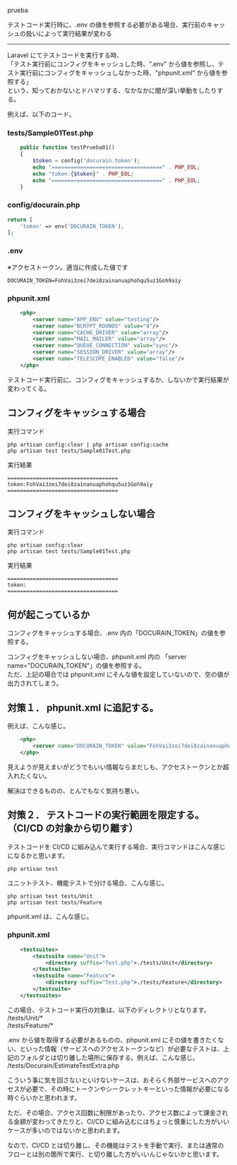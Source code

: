 prueba

テストコード実行時に、.env の値を参照する必要がある場合、実行前のキャッシュの扱いによって実行結果が変わる



______________________________________
Laravel にてテストコードを実行する時、  
「テスト実行前にコンフィグをキャッシュした時、".env" から値を参照し、テスト実行前にコンフィグをキャッシュしなかった時、"phpunit.xml" から値を参照する」  
という、知っておかないとドハマリする、なかなかに闇が深い挙動をしたりする。  

例えば、以下のコード。  

### tests/Sample01Test.php
```php
    public function testPrueba01()
    {
        $token = config('docurain.token');
        echo "===================================" . PHP_EOL;
        echo "token:{$token}" . PHP_EOL;
        echo "===================================" . PHP_EOL;
    }
```

### config/docurain.php
```php
return [
    'token' => env('DOCURAIN_TOKEN'),
];
```

### .env
※アクセストークン。適当に作成した値です
```.env
DOCURAIN_TOKEN=FohVai3zei7dei8zainanuaphohqu5uz1Goh9aiy
```

### phpunit.xml
```xml
    <php>
        <server name="APP_ENV" value="testing"/>
        <server name="BCRYPT_ROUNDS" value="4"/>
        <server name="CACHE_DRIVER" value="array"/>
        <server name="MAIL_MAILER" value="array"/>
        <server name="QUEUE_CONNECTION" value="sync"/>
        <server name="SESSION_DRIVER" value="array"/>
        <server name="TELESCOPE_ENABLED" value="false"/>
    </php>
```

テストコード実行前に、コンフィグをキャッシュするか、しないかで実行結果が変わってくる。

## コンフィグをキャッシュする場合
実行コマンド
```
php artisan config:clear | php artisan config:cache
php artisan test tests/Sample01Test.php
```
実行結果
```
===================================
token:FohVai3zei7dei8zainanuaphohqu5uz1Goh9aiy
===================================
```

## コンフィグをキャッシュしない場合
実行コマンド
```
php artisan config:clear
php artisan test tests/Sample01Test.php
```
実行結果
```
===================================
token:
===================================
```

## 何が起こっているか
コンフィグをキャッシュする場合、.env 内の「DOCURAIN_TOKEN」の値を参照する。  

コンフィグをキャッシュしない場合、phpunit.xml 内の 「server name="DOCURAIN_TOKEN"」の値を参照する。  
ただ、上記の場合では phpunit.xml にそんな値を設定していないので、空の値が出力されてしまう。  


## 対策１． phpunit.xml に追記する。
例えば、こんな感じ。  
```xml
    <php>
        <server name="DOCURAIN_TOKEN" value="FohVai3zei7dei8zainanuaphohqu5uz1Goh9aiy"/>
    </php>
```
見えようが見えまいがどうでもいい情報ならまだしも、アクセストークンとか超入れたくない。  

解決はできるものの、とんでもなく気持ち悪い。  


## 対策２． テストコードの実行範囲を限定する。（CI/CD の対象から切り離す）
テストコードを CI/CD に組み込んで実行する場合、実行コマンドはこんな感じになるかと思います。
```
php artisan test
```
ユニットテスト、機能テストで分ける場合、こんな感じ。
```
php artisan test tests/Unit
php artisan test tests/Feature
```

phpunit.xml は、こんな感じ。

### phpunit.xml
```xml
    <testsuites>
        <testsuite name="Unit">
            <directory suffix="Test.php">./tests/Unit</directory>
        </testsuite>
        <testsuite name="Feature">
            <directory suffix="Test.php">./tests/Feature</directory>
        </testsuite>
    </testsuites>
```

この場合、テストコード実行の対象は、以下のディレクトリとなります。  
/tests/Unit/*  
/tests/Feature/*  

.env から値を取得する必要があるものの、phpunit.xml にその値を書きたくない、といった情報（サービスへのアクセストークンなど）が必要なテストは、上記のフォルダとは切り離した場所に保存する。例えば、こんな感じ。  
/tests/Docurain/EstimateTestExtra.php  

こういう事に気を回さないといけないケースは、おそらく外部サービスへのアクセスが必要で、その時にトークンやシークレットキーといった情報が必要になる時ぐらいかと思われます。  

ただ、その場合、アクセス回数に制限があったり、アクセス数によって課金される金額が変わってきたりと、CI/CD に組み込むにはちょっと慎重にした方がいいケースが多いのではないかと思われます。  

なので、CI/CD とは切り離し、その機能はテストを手動で実行、または通常のフローとは別の箇所で実行、と切り離した方がいいんじゃないかと思います。  


